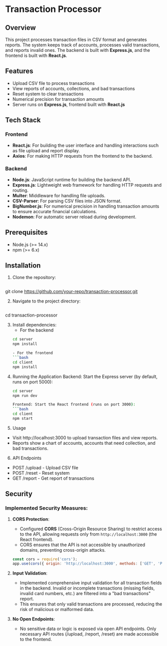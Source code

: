 # Transaction Processor

## Overview
This project processes transaction files in CSV format and generates reports. The system keeps track of accounts, processes valid transactions, and reports invalid ones. The backend is built with **Express.js**, and the frontend is built with **React.js**.

## Features
- Upload CSV file to process transactions
- View reports of accounts, collections, and bad transactions
- Reset system to clear transactions
- Numerical precision for transaction amounts
- Server runs on **Express.js**, frontend built with **React.js**

## Tech Stack
### Frontend
- **React.js**: For building the user interface and handling interactions such as file upload and report display.
- **Axios**: For making HTTP requests from the frontend to the backend.

### Backend
- **Node.js**: JavaScript runtime for building the backend API.
- **Express.js**: Lightweight web framework for handling HTTP requests and routing.
- **Multer**: Middleware for handling file uploads.
- **CSV-Parser**: For parsing CSV files into JSON format.
- **BigNumber.js**: For numerical precision in handling transaction amounts to ensure accurate financial calculations.
- **Nodemon**: For automatic server reload during development.

## Prerequisites
- Node.js (>= 14.x)
- npm (>= 6.x)

## Installation
1. Clone the repository:
   ```bash
  git clone https://github.com/your-repo/transaction-processor.git

2. Navigate to the project directory:
   ```bash
  cd transaction-processor

3. Install dependencies:
   - For the backend
    ```bash
    cd server
    npm install
   
   - For the frontend
    ```bash
    cd client
    npm install

4. Running the Application
   Backend: Start the Express server (by default, runs on port 5000):
     ```bash
    cd server
    npm run dev

    Frontend: Start the React frontend (runs on port 3000):
     ```bash
    cd client
    npm start

5. Usage
  - Visit http://localhost:3000 to upload transaction files and view reports.
  - Reports show a chart of accounts, accounts that need collection, and bad transactions.

6. API Endpoints
 - POST /upload - Upload CSV file
 - POST /reset - Reset system
 - GET /report - Get report of transactions

## Security
### Implemented Security Measures:
1. **CORS Protection**:
   - Configured **CORS** (Cross-Origin Resource Sharing) to restrict access to the API, allowing requests only from `http://localhost:3000` (the React frontend).
   - CORS ensures that the API is not accessible by unauthorized domains, preventing cross-origin attacks.
   ```javascript
   const cors = require('cors');
   app.use(cors({ origin: 'http://localhost:3000', methods: ['GET', 'POST'] }));

2. **Input Validation**:
   - Implemented comprehensive input validation for all transaction fields in the backend. Invalid or incomplete transactions (missing fields, invalid card numbers, etc.) are filtered into a "bad transactions" report.
   - This ensures that only valid transactions are processed, reducing the risk of malicious or malformed data.

3. **No Open Endpoints**:
   - No sensitive data or logic is exposed via open API endpoints. Only necessary API routes (/upload, /report, /reset) are made accessible to the frontend.  